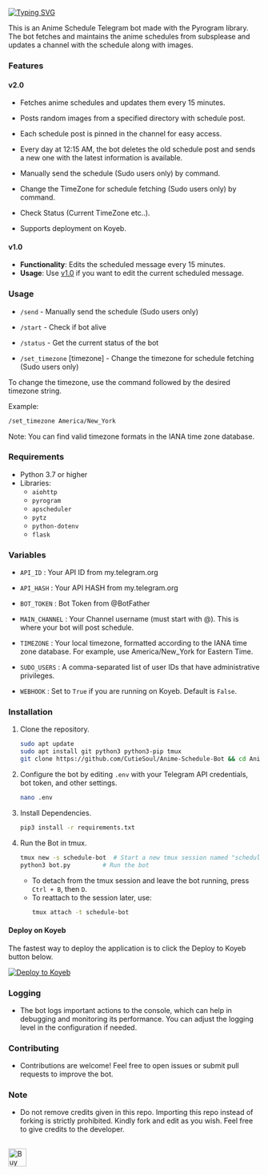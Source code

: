 [![Typing SVG](https://readme-typing-svg.herokuapp.com?font=Fira+Code&pause=1000&width=435&lines=Anime+Schedule+Bot)](https://git.io/typing-svg)

This is an Anime Schedule Telegram bot made with the Pyrogram library. The bot fetches and maintains the anime schedules from subsplease and updates a channel with the schedule along with images.

### Features
#### v2.0
- Fetches anime schedules and updates them every 15 minutes.
- Posts random images from a specified directory with schedule post.
- Each schedule post is pinned in the channel for easy access.
- Every day at 12:15 AM, the bot deletes the old schedule post and sends a new one with the latest information is available.


- Manually send the schedule (Sudo users only) by command.
- Change the TimeZone for schedule fetching (Sudo users only)  by command.
- Check Status (Current TimeZone etc..).
- Supports deployment on Koyeb.


#### v1.0
- **Functionality**: Edits the scheduled message every 15 minutes.
- **Usage**: Use [v1.0](https://github.com/CutieSoul/Anime-Schedule-Bot/tree/v1.0) if you want to edit the current scheduled message.

### Usage

- `/send` - Manually send the schedule (Sudo users only)

- `/start` - Check if bot alive

- `/status` - Get the current status of the bot

- `/set_timezone` [timezone] - Change the timezone for schedule fetching (Sudo users only)

To change the timezone, use the command followed by the desired timezone string.

Example:
```bash
/set_timezone America/New_York
```
Note: You can find valid timezone formats in the IANA time zone database.

### Requirements

- Python 3.7 or higher
- Libraries:
  - `aiohttp`
  - `pyrogram`
  - `apscheduler`
  - `pytz`
  - `python-dotenv`
  - `flask`

### Variables

* `API_ID` :
Your API ID from my.telegram.org

* `API_HASH` :
Your API HASH from my.telegram.org

* `BOT_TOKEN` :
Bot Token from @BotFather

* `MAIN_CHANNEL` :
Your Channel username (must start with @). This is where your bot will post schedule.

* `TIMEZONE` :
Your local timezone, formatted according to the IANA time zone database. For example, use America/New_York for Eastern Time.

* `SUDO_USERS` :
A comma-separated list of user IDs that have administrative privileges.

* `WEBHOOK` :
Set to `True` if you are running on Koyeb. Default is `False`.


### Installation

1. Clone the repository.
   ```bash
   sudo apt update
   sudo apt install git python3 python3-pip tmux
   git clone https://github.com/CutieSoul/Anime-Schedule-Bot && cd Anime-Schedule-Bot
   ```

2. Configure the bot by editing `.env` with your Telegram API credentials, bot token, and other settings.
   ```bash
   nano .env
   ```

3. Install Dependencies.
   ```bash
   pip3 install -r requirements.txt
   ```

4. Run the Bot in tmux.
   ```bash
   tmux new -s schedule-bot  # Start a new tmux session named "schedule-bot"
   python3 bot.py         # Run the bot
   ```
   - To detach from the tmux session and leave the bot running, press `Ctrl + B`, then `D`.
   - To reattach to the session later, use:
     ```bash
     tmux attach -t schedule-bot
     ```

#### Deploy on Koyeb
The fastest way to deploy the application is to click the Deploy to Koyeb button below.

[![Deploy to Koyeb](https://www.koyeb.com/static/images/deploy/button.svg)](https://app.koyeb.com/deploy?type=git&repository=github.com/CutieSoul/Anime-Schedule-Bot&env[API_ID]&env[API_HASH]&env[BOT_TOKEN]&env[WEBHOOK]=True&env[MAIN_CHANNEL]&env[TIMEZONE]&env[SUDO_USERS]&run_command=python3%20bot.py&branch=main&name=animeschedule)


### Logging

- The bot logs important actions to the console, which can help in debugging and monitoring its performance. You can adjust the logging level in the configuration if needed.

### Contributing

- Contributions are welcome! Feel free to open issues or submit pull requests to improve the bot.

### Note

- Do not remove credits given in this repo. Importing this repo instead of forking is strictly prohibited. Kindly fork and edit as you wish. Feel free to give credits to the developer.

##

<a href='https://ko-fi.com/F1F814OOCF' target='_blank'><img height='36' style='border:0px;height:36px;' src='https://cdn.ko-fi.com/cdn/kofi1.png?v=3' border='0' alt='Buy Me a Coffee at ko-fi.com' /></a>

